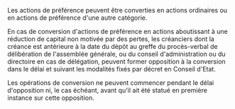   
 Les actions de préférence peuvent être converties en actions ordinaires ou en actions de préférence d'une autre catégorie.  

  
 En cas de conversion d'actions de préférence en actions aboutissant à une réduction de capital non motivée par des pertes, les créanciers dont la créance est antérieure à la date du dépôt au greffe du procès-verbal de délibération de l'assemblée générale, ou du conseil d'administration ou du directoire en cas de délégation, peuvent former opposition à la conversion dans le délai et suivant les modalités fixés par décret en Conseil d'Etat.  

  
 Les opérations de conversion ne peuvent commencer pendant le délai d'opposition ni, le cas échéant, avant qu'il ait été statué en première instance sur cette opposition.  
